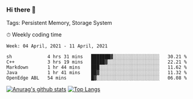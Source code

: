 ### Hi there 👋

Tags: Persistent Memory, Storage System

<!--

[![Anurag's github stats](https://github-readme-stats.vercel.app/api?username=wwyf)](https://github.com/anuraghazra/github-readme-stats)

[![Anurag's github stats](https://github-readme-stats.vercel.app/api?username=wwyf&count_private=true)](https://github.com/anuraghazra/github-readme-stats)


[![Top Langs](https://github-readme-stats.vercel.app/api/top-langs/?username=wwyf&count_private=true&&hide=jupyter%20notebook,html)](https://github.com/anuraghazra/github-readme-stats)



-->


⏱ Weekly coding time

<!--START_SECTION:waka-->
```text
Week: 04 April, 2021 - 11 April, 2021

sh             4 hrs 31 mins   ███████▓░░░░░░░░░░░░░░░░░   30.21 % 
C++            3 hrs 19 mins   █████▓░░░░░░░░░░░░░░░░░░░   22.21 % 
Markdown       1 hr 44 mins    ███░░░░░░░░░░░░░░░░░░░░░░   11.62 % 
Java           1 hr 41 mins    ██▓░░░░░░░░░░░░░░░░░░░░░░   11.32 % 
OpenEdge ABL   54 mins         █▓░░░░░░░░░░░░░░░░░░░░░░░   06.08 % 
```
<!--END_SECTION:waka-->



[![Anurag's github stats](https://github-readme-stats.vercel.app/api?username=wwyf&count_private=true&show_icons=true&hide_border=true)](https://github.com/anuraghazra/github-readme-stats) [![Top Langs](https://github-readme-stats.vercel.app/api/top-langs/?username=wwyf&count_private=true&hide=jupyter%20notebook,html,OpenEdge%20ABL&langs_count=10&layout=compact&hide_border=true)](https://github.com/anuraghazra/github-readme-stats)

<!--

[![willianrod's wakatime stats](https://github-readme-stats.vercel.app/api/wakatime?username=wwyf)](https://github.com/anuraghazra/github-readme-stats)


-->
